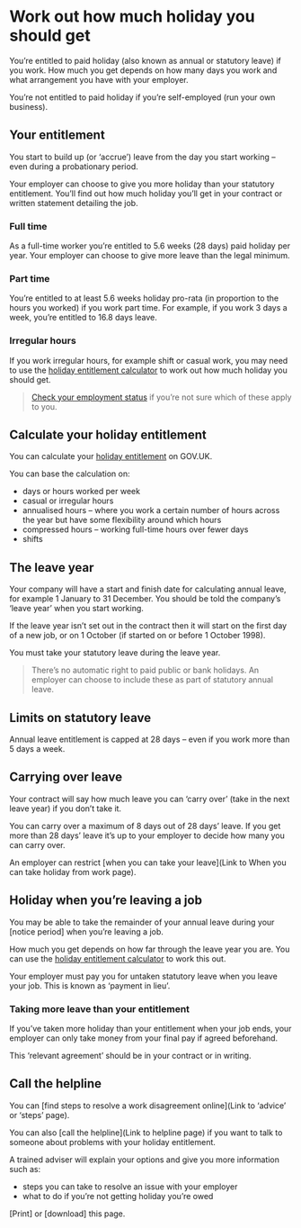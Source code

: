 # Work out how much holiday you should get

You’re entitled to paid holiday (also known as annual or statutory leave) if you work. How much you get depends on how many days you work and what arrangement you have with your employer.

You’re not entitled to paid holiday if you’re self-employed (run your own business).

## Your entitlement

You start to build up (or ‘accrue’) leave from the day you start working – even during a probationary period.

Your employer can choose to give you more holiday than your statutory entitlement. You’ll find out how much holiday you’ll get in your contract or written statement detailing the job.

### Full time

As a full-time worker you’re entitled to 5.6 weeks (28 days) paid holiday per year. Your employer can choose to give more leave than the legal minimum.

### Part time

You’re entitled to at least 5.6 weeks holiday pro-rata (in proportion to the hours you worked) if you work part time. For example, if you work 3 days a week, you’re entitled to 16.8 days leave.

### Irregular hours

If you work irregular hours, for example shift or casual work, you may need to use the [holiday entitlement calculator](https://www.gov.uk/calculate-your-holiday-entitlement) to work out how much holiday you should get.

> [Check your employment status](https://www.gov.uk/employment-status) if you’re not sure which of these apply to you.

## Calculate your holiday entitlement

You can calculate your [holiday entitlement](https://www.gov.uk/calculate-your-holiday-entitlement) on GOV.UK.

You can base the calculation on:

* days or hours worked per week
* casual or irregular hours
* annualised hours – where you work a certain number of hours across the year but have some flexibility around which hours
* compressed hours – working full-time hours over fewer days
* shifts

## The leave year

Your company will have a start and finish date for calculating annual leave, for example 1 January to 31 December. You should be told the company’s ‘leave year’ when you start working.

If the leave year isn’t set out in the contract then it will start on the first day of a new job, or on 1 October (if started on or before 1 October 1998).

You must take your statutory leave during the leave year.

> There’s no automatic right to paid public or bank holidays. An employer can choose to include these as part of statutory annual leave.

## Limits on statutory leave

Annual leave entitlement is capped at 28 days – even if you work more than 5 days a week.

## Carrying over leave

Your contract will say how much leave you can ‘carry over’ (take in the next leave year) if you don’t take it.

You can carry over a maximum of 8 days out of 28 days’ leave. If you get more than 28 days’ leave it’s up to your employer to decide how many you can carry over.

An employer can restrict [when you can take your leave](Link to When you can take holiday from work page).

## Holiday when you’re leaving a job

You may be able to take the remainder of your annual leave during your [notice period] when you’re leaving a job.

How much you get depends on how far through the leave year you are. You can use the [holiday entitlement calculator](https://www.gov.uk/calculate-your-holiday-entitlement) to work this out.

Your employer must pay you for untaken statutory leave when you leave your job. This is known as ‘payment in lieu’.

### Taking more leave than your entitlement

If you’ve taken more holiday than your entitlement when your job ends, your employer can only take money from your final pay if agreed beforehand.

This ‘relevant agreement’ should be in your contract or in writing.

## Call the helpline

You can [find steps to resolve a work disagreement online](Link to ‘advice’ or ‘steps’ page).

You can also [call the helpline](Link to helpline page) if you want to talk to someone about problems with your holiday entitlement.

A trained adviser will explain your options and give you more information such as:

* steps you can take to resolve an issue with your employer
* what to do if you’re not getting holiday you’re owed


[Print] or [download] this page.
